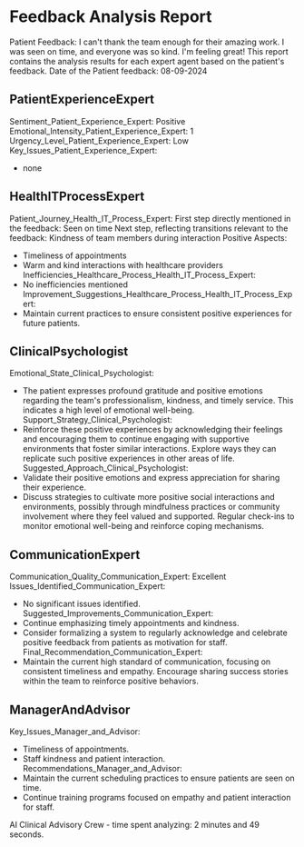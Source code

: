 # Feedback Analysis Report
Patient Feedback: I can't thank the team enough for their amazing work. I was seen on time, and everyone was so kind. I'm feeling great!
This report contains the analysis results for each expert agent based on the patient's feedback.
Date of the Patient feedback: 08-09-2024
## PatientExperienceExpert
Sentiment_Patient_Experience_Expert: Positive
Emotional_Intensity_Patient_Experience_Expert: 1
Urgency_Level_Patient_Experience_Expert: Low
Key_Issues_Patient_Experience_Expert:
- none
## HealthITProcessExpert
Patient_Journey_Health_IT_Process_Expert:
First step directly mentioned in the feedback: Seen on time
Next step, reflecting transitions relevant to the feedback: Kindness of team members during interaction
Positive Aspects:
- Timeliness of appointments
- Warm and kind interactions with healthcare providers
Inefficiencies_Healthcare_Process_Health_IT_Process_Expert:
- No inefficiencies mentioned
Improvement_Suggestions_Healthcare_Process_Health_IT_Process_Expert:
- Maintain current practices to ensure consistent positive experiences for future patients.
## ClinicalPsychologist
Emotional_State_Clinical_Psychologist:
- The patient expresses profound gratitude and positive emotions regarding the team's professionalism, kindness, and timely service. This indicates a high level of emotional well-being.
Support_Strategy_Clinical_Psychologist:
- Reinforce these positive experiences by acknowledging their feelings and encouraging them to continue engaging with supportive environments that foster similar interactions. Explore ways they can replicate such positive experiences in other areas of life.
Suggested_Approach_Clinical_Psychologist:
- Validate their positive emotions and express appreciation for sharing their experience.
- Discuss strategies to cultivate more positive social interactions and environments, possibly through mindfulness practices or community involvement where they feel valued and supported. Regular check-ins to monitor emotional well-being and reinforce coping mechanisms.
## CommunicationExpert
Communication_Quality_Communication_Expert: Excellent
Issues_Identified_Communication_Expert:
- No significant issues identified.
Suggested_Improvements_Communication_Expert:
- Continue emphasizing timely appointments and kindness.
- Consider formalizing a system to regularly acknowledge and celebrate positive feedback from patients as motivation for staff.
Final_Recommendation_Communication_Expert:
- Maintain the current high standard of communication, focusing on consistent timeliness and empathy. Encourage sharing success stories within the team to reinforce positive behaviors.
## ManagerAndAdvisor
Key_Issues_Manager_and_Advisor:
- Timeliness of appointments.
- Staff kindness and patient interaction.
Recommendations_Manager_and_Advisor:
- Maintain the current scheduling practices to ensure patients are seen on time.
- Continue training programs focused on empathy and patient interaction for staff.

AI Clinical Advisory Crew - time spent analyzing: 2 minutes and 49 seconds.
